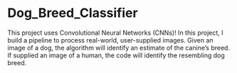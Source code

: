 # Dog_Breed_Classifier
This project uses Convolutional Neural Networks (CNNs)! In this project, I build a pipeline to process real-world, user-supplied images. Given an image of a dog, the algorithm will identify an estimate of the canine’s breed. If supplied an image of a human, the code will identify the resembling dog breed.
